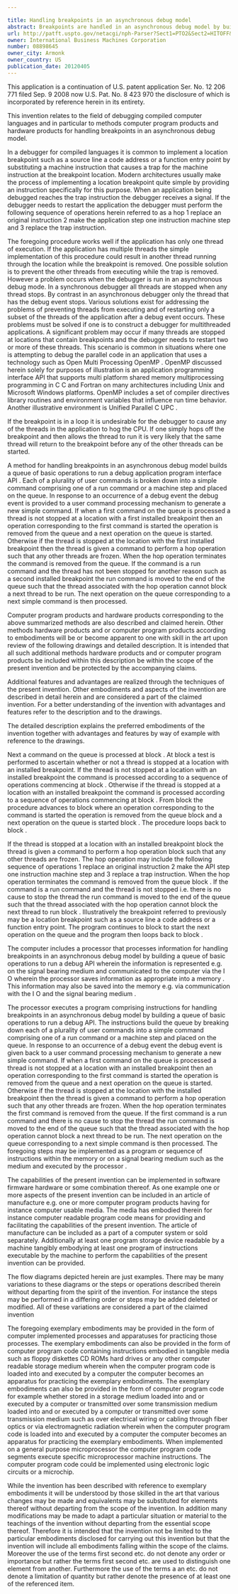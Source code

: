 ```yaml
---

title: Handling breakpoints in an asynchronous debug model
abstract: Breakpoints are handled in an asynchronous debug model by building a queue of basic operations to run a debug application program interface (API). User commands are each broken down into a simple command and placed on the queue. In response to a debug event, a new simple command is generated. If, when a first command on the queue is processed, a thread is not stopped at a location with an installed breakpoint, an operation corresponding to the first command is started, the operation is removed from the queue, and a next operation is started. If the thread is stopped at the location with the breakpoint, the thread performs a hop. When the hop terminates, the first command is removed from the queue. If the first command is a run command, and there is no cause to stop the thread, the run command is moved to the end of the queue.
url: http://patft.uspto.gov/netacgi/nph-Parser?Sect1=PTO2&Sect2=HITOFF&p=1&u=%2Fnetahtml%2FPTO%2Fsearch-adv.htm&r=1&f=G&l=50&d=PALL&S1=08898645&OS=08898645&RS=08898645
owner: International Business Machines Corporation
number: 08898645
owner_city: Armonk
owner_country: US
publication_date: 20120405
---
```

This application is a continuation of U.S. patent application Ser. No. 12 206 771 filed Sep. 9 2008 now U.S. Pat. No. 8 423 970 the disclosure of which is incorporated by reference herein in its entirety.

This invention relates to the field of debugging compiled computer languages and in particular to methods computer program products and hardware products for handling breakpoints in an asynchronous debug model.

In a debugger for compiled languages it is common to implement a location breakpoint such as a source line a code address or a function entry point by substituting a machine instruction that causes a trap for the machine instruction at the breakpoint location. Modern architectures usually make the process of implementing a location breakpoint quite simple by providing an instruction specifically for this purpose. When an application being debugged reaches the trap instruction the debugger receives a signal. If the debugger needs to restart the application the debugger must perform the following sequence of operations herein referred to as a hop 1 replace an original instruction 2 make the application step one instruction machine step and 3 replace the trap instruction.

The foregoing procedure works well if the application has only one thread of execution. If the application has multiple threads the simple implementation of this procedure could result in another thread running through the location while the breakpoint is removed. One possible solution is to prevent the other threads from executing while the trap is removed. However a problem occurs when the debugger is run in an asynchronous debug mode. In a synchronous debugger all threads are stopped when any thread stops. By contrast in an asynchronous debugger only the thread that has the debug event stops. Various solutions exist for addressing the problems of preventing threads from executing and of restarting only a subset of the threads of the application after a debug event occurs. These problems must be solved if one is to construct a debugger for multithreaded applications. A significant problem may occur if many threads are stopped at locations that contain breakpoints and the debugger needs to restart two or more of these threads. This scenario is common in situations where one is attempting to debug the parallel code in an application that uses a technology such as Open Multi Processing OpenMP . OpenMP discussed herein solely for purposes of illustration is an application programming interface API that supports multi platform shared memory multiprocessing programming in C C and Fortran on many architectures including Unix and Microsoft Windows platforms. OpenMP includes a set of compiler directives library routines and environment variables that influence run time behavior. Another illustrative environment is Unified Parallel C UPC .

If the breakpoint is in a loop it is undesirable for the debugger to cause any of the threads in the application to hog the CPU. If one simply hops off the breakpoint and then allows the thread to run it is very likely that the same thread will return to the breakpoint before any of the other threads can be started.

A method for handling breakpoints in an asynchronous debug model builds a queue of basic operations to run a debug application program interface API . Each of a plurality of user commands is broken down into a simple command comprising one of a run command or a machine step and placed on the queue. In response to an occurrence of a debug event the debug event is provided to a user command processing mechanism to generate a new simple command. If when a first command on the queue is processed a thread is not stopped at a location with a first installed breakpoint then an operation corresponding to the first command is started the operation is removed from the queue and a next operation on the queue is started. Otherwise if the thread is stopped at the location with the first installed breakpoint then the thread is given a command to perform a hop operation such that any other threads are frozen. When the hop operation terminates the command is removed from the queue. If the command is a run command and the thread has not been stopped for another reason such as a second installed breakpoint the run command is moved to the end of the queue such that the thread associated with the hop operation cannot block a next thread to be run. The next operation on the queue corresponding to a next simple command is then processed.

Computer program products and hardware products corresponding to the above summarized methods are also described and claimed herein. Other methods hardware products and or computer program products according to embodiments will be or become apparent to one with skill in the art upon review of the following drawings and detailed description. It is intended that all such additional methods hardware products and or computer program products be included within this description be within the scope of the present invention and be protected by the accompanying claims.

Additional features and advantages are realized through the techniques of the present invention. Other embodiments and aspects of the invention are described in detail herein and are considered a part of the claimed invention. For a better understanding of the invention with advantages and features refer to the description and to the drawings.

The detailed description explains the preferred embodiments of the invention together with advantages and features by way of example with reference to the drawings.

Next a command on the queue is processed at block . At block a test is performed to ascertain whether or not a thread is stopped at a location with an installed breakpoint. If the thread is not stopped at a location with an installed breakpoint the command is processed according to a sequence of operations commencing at block . Otherwise if the thread is stopped at a location with an installed breakpoint the command is processed according to a sequence of operations commencing at block . From block the procedure advances to block where an operation corresponding to the command is started the operation is removed from the queue block and a next operation on the queue is started block . The procedure loops back to block .

If the thread is stopped at a location with an installed breakpoint block the thread is given a command to perform a hop operation block such that any other threads are frozen. The hop operation may include the following sequence of operations 1 replace an original instruction 2 make the API step one instruction machine step and 3 replace a trap instruction. When the hop operation terminates the command is removed from the queue block . If the command is a run command and the thread is not stopped i.e. there is no cause to stop the thread the run command is moved to the end of the queue such that the thread associated with the hop operation cannot block the next thread to run block . Illustratively the breakpoint referred to previously may be a location breakpoint such as a source line a code address or a function entry point. The program continues to block to start the next operation on the queue and the program then loops back to block .

The computer includes a processor that processes information for handling breakpoints in an asynchronous debug model by building a queue of basic operations to run a debug API wherein the information is represented e.g. on the signal bearing medium and communicated to the computer via the I O wherein the processor saves information as appropriate into a memory . This information may also be saved into the memory e.g. via communication with the I O and the signal bearing medium .

The processor executes a program comprising instructions for handling breakpoints in an asynchronous debug model by building a queue of basic operations to run a debug API. The instructions build the queue by breaking down each of a plurality of user commands into a simple command comprising one of a run command or a machine step and placed on the queue. In response to an occurrence of a debug event the debug event is given back to a user command processing mechanism to generate a new simple command. If when a first command on the queue is processed a thread is not stopped at a location with an installed breakpoint then an operation corresponding to the first command is started the operation is removed from the queue and a next operation on the queue is started. Otherwise if the thread is stopped at the location with the installed breakpoint then the thread is given a command to perform a hop operation such that any other threads are frozen. When the hop operation terminates the first command is removed from the queue. If the first command is a run command and there is no cause to stop the thread the run command is moved to the end of the queue such that the thread associated with the hop operation cannot block a next thread to be run. The next operation on the queue corresponding to a next simple command is then processed. The foregoing steps may be implemented as a program or sequence of instructions within the memory or on a signal bearing medium such as the medium and executed by the processor .

The capabilities of the present invention can be implemented in software firmware hardware or some combination thereof. As one example one or more aspects of the present invention can be included in an article of manufacture e.g. one or more computer program products having for instance computer usable media. The media has embodied therein for instance computer readable program code means for providing and facilitating the capabilities of the present invention. The article of manufacture can be included as a part of a computer system or sold separately. Additionally at least one program storage device readable by a machine tangibly embodying at least one program of instructions executable by the machine to perform the capabilities of the present invention can be provided.

The flow diagrams depicted herein are just examples. There may be many variations to these diagrams or the steps or operations described therein without departing from the spirit of the invention. For instance the steps may be performed in a differing order or steps may be added deleted or modified. All of these variations are considered a part of the claimed invention

The foregoing exemplary embodiments may be provided in the form of computer implemented processes and apparatuses for practicing those processes. The exemplary embodiments can also be provided in the form of computer program code containing instructions embodied in tangible media such as floppy diskettes CD ROMs hard drives or any other computer readable storage medium wherein when the computer program code is loaded into and executed by a computer the computer becomes an apparatus for practicing the exemplary embodiments. The exemplary embodiments can also be provided in the form of computer program code for example whether stored in a storage medium loaded into and or executed by a computer or transmitted over some transmission medium loaded into and or executed by a computer or transmitted over some transmission medium such as over electrical wiring or cabling through fiber optics or via electromagnetic radiation wherein when the computer program code is loaded into and executed by a computer the computer becomes an apparatus for practicing the exemplary embodiments. When implemented on a general purpose microprocessor the computer program code segments execute specific microprocessor machine instructions. The computer program code could be implemented using electronic logic circuits or a microchip.

While the invention has been described with reference to exemplary embodiments it will be understood by those skilled in the art that various changes may be made and equivalents may be substituted for elements thereof without departing from the scope of the invention. In addition many modifications may be made to adapt a particular situation or material to the teachings of the invention without departing from the essential scope thereof. Therefore it is intended that the invention not be limited to the particular embodiments disclosed for carrying out this invention but that the invention will include all embodiments falling within the scope of the claims. Moreover the use of the terms first second etc. do not denote any order or importance but rather the terms first second etc. are used to distinguish one element from another. Furthermore the use of the terms a an etc. do not denote a limitation of quantity but rather denote the presence of at least one of the referenced item.


